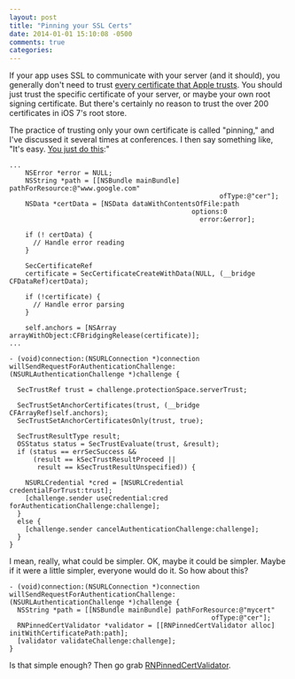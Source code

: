 ```yaml
---
layout: post
title: "Pinning your SSL Certs"
date: 2014-01-01 15:10:08 -0500
comments: true
categories: 
---
```

If your app uses SSL to communicate with your server (and it should), you generally don't need to trust [every certificate that Apple trusts](http://support.apple.com/kb/HT5012). You should just trust the specific certificate of your server, or maybe your own root signing certificate. But there's certainly no reason to trust the over 200 certificates in iOS 7's root store.

The practice of trusting only your own certificate is called "pinning," and I've discussed it several times at conferences. I then say something like, "It's easy. [You just do this](https://github.com/rnapier/practical-security/blob/master/SelfCert/SelfCert/Connection.m):"
<!-- more -->
``` objc
...
    NSError *error = NULL;
    NSString *path = [[NSBundle mainBundle] pathForResource:@"www.google.com"
                                                     ofType:@"cer"];
    NSData *certData = [NSData dataWithContentsOfFile:path
                                              options:0
                                                error:&error];
    
    if (! certData) {
      // Handle error reading
    }
    
    SecCertificateRef
    certificate = SecCertificateCreateWithData(NULL, (__bridge CFDataRef)certData);
    
    if (!certificate) {
      // Handle error parsing
    }
    
    self.anchors = [NSArray arrayWithObject:CFBridgingRelease(certificate)];
...

- (void)connection:(NSURLConnection *)connection
willSendRequestForAuthenticationChallenge:(NSURLAuthenticationChallenge *)challenge {

  SecTrustRef trust = challenge.protectionSpace.serverTrust;
  
  SecTrustSetAnchorCertificates(trust, (__bridge CFArrayRef)self.anchors);
  SecTrustSetAnchorCertificatesOnly(trust, true);
  
  SecTrustResultType result;
  OSStatus status = SecTrustEvaluate(trust, &result);
  if (status == errSecSuccess &&
      (result == kSecTrustResultProceed ||
       result == kSecTrustResultUnspecified)) {

    NSURLCredential *cred = [NSURLCredential credentialForTrust:trust];
    [challenge.sender useCredential:cred forAuthenticationChallenge:challenge];
  }
  else {
    [challenge.sender cancelAuthenticationChallenge:challenge];
  }
}
```

I mean, really, what could be simpler. OK, maybe it could be simpler. Maybe if it were a little simpler, everyone would do it. So how about this?

```objc
- (void)connection:(NSURLConnection *)connection
willSendRequestForAuthenticationChallenge:(NSURLAuthenticationChallenge *)challenge {
  NSString *path = [[NSBundle mainBundle] pathForResource:@"mycert"
                                                   ofType:@"cer"];
  RNPinnedCertValidator *validator = [[RNPinnedCertValidator alloc] initWithCertificatePath:path];
  [validator validateChallenge:challenge];
}
```

Is that simple enough? Then go grab [RNPinnedCertValidator](https://github.com/rnapier/RNPinnedCertValidator).